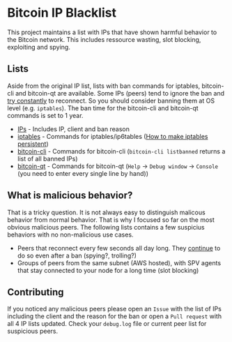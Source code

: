 # Bitcoin IP Blacklist

This project maintains a list with IPs that have shown harmful behavior to the Bitcoin network. 
This includes ressource wasting, slot blocking, exploiting and spying.

## Lists

Aside from the original IP list, lists with ban commands for iptables, bitcoin-cli and bitcoin-qt are available. 
Some IPs (peers) tend to ignore the ban and [try constantly](http://imgur.com/5clGbB4) to reconnect. So you 
should consider banning them at OS level (e.g. `iptables`). The ban time for the bitcoin-cli and bitcoin-qt commands is set to 1 year.

* [IPs](ips.txt) - Includes IP, client and ban reason
* [iptables](iptables.txt) - Commands for iptables/ip6tables ([How to make iptables persistent](https://askubuntu.com/questions/66890/how-can-i-make-a-specific-set-of-iptables-rules-permanent))
* [bitcoin-cli](bitcoin-cli.txt) - Commands for bitcoin-cli (`bitcoin-cli listbanned` returns a list of all banned IPs)
* [bitcoin-qt](bitcoin-qt.txt) - Commands for bitcoin-qt (`Help` -> `Debug window` -> `Console` (you need to enter every single line by hand))

## What is malicious behavior?

That is a tricky question. It is not always easy to distinguish malicous behavior from normal behavior. That is why I focused
so far on the most obvious malicious peers. The following lists contains a few suspicius behaviors with no non-malicious use cases.

* Peers that reconnect every few seconds all day long. They [continue](http://imgur.com/5clGbB4) to do so even after a ban (spying?, trolling?)
* Groups of peers from the same subnet (AWS hosted), with SPV agents that stay connected to your node for a long time (slot blocking)

## Contributing

If you noticed any malicious peers please open an `Issue` with the list of IPs including the client and the reason for the ban
or open a `Pull request` with all 4 IP lists updated. Check your `debug.log` file or current peer list for suspicious peers.
